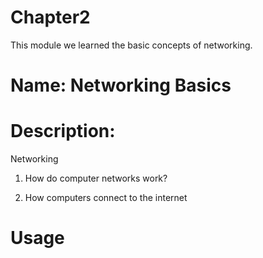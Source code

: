 # Chapter2
This module we learned the basic concepts of networking.

# Name: Networking Basics

# Description: 

Networking

1. How do computer networks work?

2. How computers connect to the internet


# Usage



